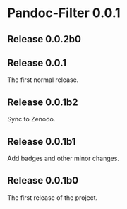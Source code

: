 # Pandoc-Filter 0.0.1
## Release 0.0.2b0

## Release 0.0.1
The first normal release.
## Release 0.0.1b2
Sync to Zenodo.
## Release 0.0.1b1
Add badges and other minor changes.
## Release 0.0.1b0
The first release of the project.